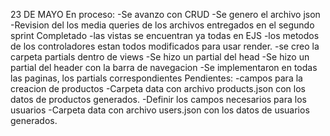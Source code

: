 23 DE MAYO
En proceso:
-Se avanzo con CRUD 
-Se genero el archivo json 
-Revision del los media queries de los archivos entregados en el segundo sprint
Completado
-las vistas se encuentran ya todas en EJS
-los metodos de los controladores estan todos modificados para usar render.
-se creo la carpeta partials dentro de views 
-Se hizo un partial del head 
-Se hizo un partial del header con la barra de navegacion 
-Se implementaron en todas las paginas, los partials correspondientes
Pendientes:
-campos para la creacion de productos
-Carpeta data con archivo products.json con los datos de productos
generados.
-Definir los campos necesarios para los usuarios
-Carpeta data con archivo users.json con los datos de usuarios generados.
